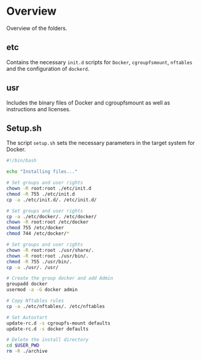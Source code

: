 # Overview

Overview of the folders.

## etc

Contains the necessary `init.d` scripts for `Docker`, `cgroupfsmount`, `nftables` and the configuration of `dockerd`.

## usr

Includes the binary files of Docker and cgroupfsmount as well as instructions and licenses.

## Setup.sh

The script `setup.sh` sets the necessary parameters in the target system for Docker.

```bash
#!/bin/bash

echo "Installing files..."

# Set groups and user rights
chown -R root:root ./etc/init.d
chmod -R 755 ./etc/init.d
cp -a ./etc/init.d/. /etc/init.d/

# Set groups and user rights
cp -a ./etc/docker/. /etc/docker/
chown -R root:root /etc/docker
chmod 755 /etc/docker
chmod 744 /etc/docker/*

# Set groups and user rights
chown -R root:root ./usr/share/.
chown -R root:root ./usr/bin/.
chmod -R 755 ./usr/bin/.
cp -a ./usr/. /usr/

# Create the group docker and add Admin
groupadd docker
usermod -a -G docker admin

# Copy Nftables rules
cp -a ./etc/nftables/. /etc/nftables

# Set Autostart
update-rc.d -s cgroupfs-mount defaults
update-rc.d -s docker defaults

# Delete the install directory
cd $USER_PWD
rm -R ./archive
```

